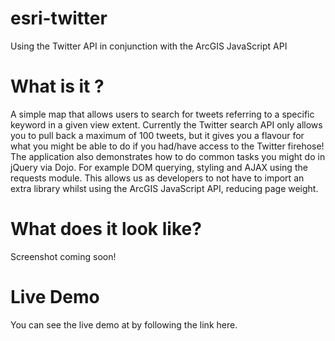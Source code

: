 # esri-twitter
Using the Twitter API in conjunction with the ArcGIS JavaScript API

# What is it ?
 
A simple map that allows users to search for tweets referring to a specific keyword in a given view extent. Currently the Twitter search API only allows you to pull back a maximum of 100 tweets, but it gives you a flavour for what you might be able to do if you had/have access to the Twitter firehose! The application also demonstrates how to do common tasks you might do in jQuery via Dojo. For example DOM querying, styling and AJAX using the requests module. This allows us as developers to not have to import an extra library whilst using the ArcGIS JavaScript API, reducing page weight.
 
# What does it look like?

Screenshot coming soon!

# Live Demo
 
You can see the live demo at by following the link here.
